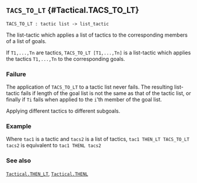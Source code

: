 ## `TACS_TO_LT` {#Tactical.TACS_TO_LT}


```
TACS_TO_LT : tactic list -> list_tactic
```



The list-tactic which applies a list of tactics to the
corresponding members of a list of goals.


If `T1,...,Tn` are tactics, `TACS_TO_LT [T1,...,Tn]` is a
list-tactic which applies the tactics `T1,...,Tn` to the
corresponding goals.

### Failure

The application of `TACS_TO_LT` to a tactic list never fails.
The resulting list-tactic fails if length of the goal list
is not the same as that of the tactic list,
or finally if `Ti` fails when applied to the `i`’th member of the goal list.


Applying different tactics to different subgoals.

### Example

Where `tac1` is a tactic and `tacs2` is a list of tactics,
`tac1 THEN_LT TACS_TO_LT tacs2` is equivalent to `tac1 THENL tacs2`

### See also

[`Tactical.THEN_LT`](#Tactical.THEN_LT), [`Tactical.THENL`](#Tactical.THENL)

